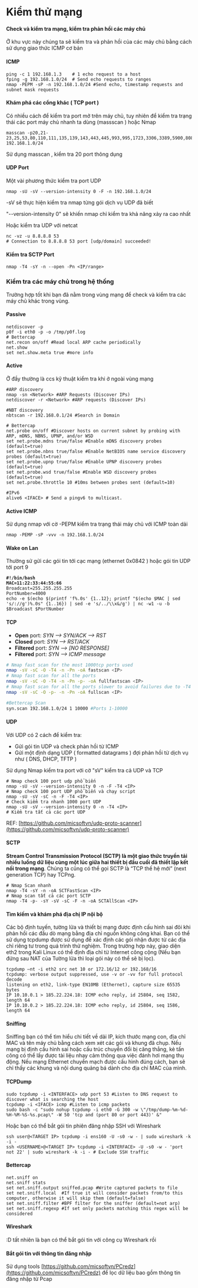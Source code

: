 # Kiểm thử mạng

#### Check và kiểm tra mạng, kiểm tra phản hồi các máy chủ

Ở khu vực này chúng ta sẽ kiểm tra và phản hồi của các máy chủ bằng cách sử dụng giao thức ICMP cơ bản

#### ICMP

```
ping -c 1 192.168.1.3    # 1 echo request to a host
fping -g 192.168.1.0/24  # Send echo requests to ranges
nmap -PEPM -sP -n 192.168.1.0/24 #Send echo, timestamp requests and subnet mask requests
```

#### Khám phá các cổng khác ( TCP port )

Có nhiều cách để kiểm tra port mở trên máy chủ, tuy nhiên để kiểm tra trạng thái các port máy chủ nhanh ta dùng (massscan ) hoặc Nmap

```
masscan -p20,21-23,25,53,80,110,111,135,139,143,443,445,993,995,1723,3306,3389,5900,8080 192.168.1.0/24
```

Sử dụng masscan , kiểm tra 20 port thông dụng

#### UDP Port

Một vài phương thức kiểm tra port UDP

```
nmap -sU -sV --version-intensity 0 -F -n 192.168.1.0/24
```

\-sV sẽ thực hiện kiểm tra nmap từng gói dịch vụ UDP đã biết

"--version-intensity 0" sẽ khiến nmap chỉ kiểm tra khả năng xảy ra cao nhất

Hoặc kiểm tra UDP với netcat

```
nc -vz -u 8.8.8.8 53
# Connection to 8.8.8.8 53 port [udp/domain] succeeded!
```

#### Kiểm tra SCTP Port

```
nmap -T4 -sY -n --open -Pn <IP/range>
```

### Kiểm tra các máy chủ trong hệ thống

Trường hợp tốt khi bạn đã nằm trong vùng mạng để check và kiểm tra các máy chủ khác trong vùng.

#### Passive

```
netdiscover -p
p0f -i eth0 -p -o /tmp/p0f.log
# Bettercap
net.recon on/off #Read local ARP cache periodically
net.show
set net.show.meta true #more info
```

#### Active

Ở đầy thường là ccs kỹ thuật kiểm tra khi ở ngoài vùng mạng

```
#ARP discovery
nmap -sn <Network> #ARP Requests (Discover IPs)
netdiscover -r <Network> #ARP requests (Discover IPs)

#NBT discovery
nbtscan -r 192.168.0.1/24 #Search in Domain

# Bettercap
net.probe on/off #Discover hosts on current subnet by probing with ARP, mDNS, NBNS, UPNP, and/or WSD
set net.probe.mdns true/false #Enable mDNS discovery probes (default=true)
set net.probe.nbns true/false #Enable NetBIOS name service discovery probes (default=true)
set net.probe.upnp true/false #Enable UPNP discovery probes (default=true)
set net.probe.wsd true/false #Enable WSD discovery probes (default=true)
set net.probe.throttle 10 #10ms between probes sent (default=10)

#IPv6
alive6 <IFACE> # Send a pingv6 to multicast.
```

#### Active ICMP

Sử dụng nmap với cờ -PEPM kiểm tra trạng thái máy chủ với ICMP toàn dải

```
nmap -PEMP -sP -vvv -n 192.168.1.0/24
```

#### Wake on Lan

Thường sử gửi các gói tin tới cạc mạng (ethernet 0x0842 ) hoặc gói tin UDP tới port 9

<pre><code><strong>#!/bin/bash
</strong><strong>MAC=11:22:33:44:55:66
</strong>Broadcast=255.255.255.255
PortNumber=4000
echo -e $(echo $(printf 'f%.0s' {1..12}; printf "$(echo $MAC | sed 's/://g')%.0s" {1..16}) | sed -e 's/../\\x&#x26;/g') | nc -w1 -u -b $Broadcast $PortNumber
</code></pre>

#### TCP

* **Open** port: _SYN --> SYN/ACK --> RST_
* **Closed** port: _SYN --> RST/ACK_
* **Filtered** port: _SYN --> \[NO RESPONSE]_
* **Filtered** port: _SYN --> ICMP message_

```bash
# Nmap fast scan for the most 1000tcp ports used
nmap -sV -sC -O -T4 -n -Pn -oA fastscan <IP> 
# Nmap fast scan for all the ports
nmap -sV -sC -O -T4 -n -Pn -p- -oA fullfastscan <IP> 
# Nmap fast scan for all the ports slower to avoid failures due to -T4
nmap -sV -sC -O -p- -n -Pn -oA fullscan <IP>

#Bettercap Scan
syn.scan 192.168.1.0/24 1 10000 #Ports 1-10000
```

#### UDP

Với UDP có 2 cách để kiểm tra:

* Gửi gói tin UDP và check phản hồi từ ICMP
* Gửi một định dạng UDP ( formatted datagrams ) đợi phản hồi từ dịch vụ như ( DNS, DHCP, TFTP )

Sử dụng Nmap kiểm tra port với cờ "sV" kiểm tra cả UDP và TCP

```
# Nmap check 100 port udp phổ biến
nmap -sU -sV --version-intensity 0 -n -F -T4 <IP>
# Nmap check 100 port UDP phổ biến và chạy script
nmap -sU -sV -sC -n -F -T4 <IP> 
# Check kiểm tra nhanh 1000 port UDP
nmap -sU -sV --version-intensity 0 -n -T4 <IP>
# Kiểm tra tất cả các port UDP
```

REF: [https://github.com/micsoftvn/udp-proto-scanner](https://github.com/micsoftvn/udp-proto-scanner)

#### SCTP

**Stream Control Transmission Protocol (SCTP) là một giao thức truyền tải nhiều luồng dữ liệu cùng một lúc giữa hai thiết bị đầu cuối đã thiết lập kết nối trong mạng**. Chúng ta cũng có thể gọi SCTP là “TCP thế hệ mới” (next generation TCP) hay TCPng.

```
# Nmap Scan nhanh
nmap -T4 -sY -n -oA SCTFastScan <IP>
# Nmap scan tất cả các port SCTP
nmap -T4 -p- -sY -sV -sC -F -n -oA SCTAllScan <IP>
```

#### Tìm kiếm và khám phá địa chị IP nội bộ

Các bộ định tuyến, tường lửa và thiết bị mạng được định cấu hình sai đôi khi phản hồi các đầu dò mạng bằng địa chỉ nguồn không công khai. Bạn có thể sử dụng tcpdump được sử dụng để xác định các gói nhận được từ các địa chỉ riêng tư trong quá trình thử nghiệm. Trong trường hợp này, giao diện eth2 trong Kali Linux có thể định địa chỉ từ Internet công cộng (Nếu bạn đứng sau NAT của Tường lửa thì loại gói này có thể sẽ bị lọc).

```
tcpdump –nt -i eth2 src net 10 or 172.16/12 or 192.168/16
tcpdump: verbose output suppressed, use -v or -vv for full protocol decode
listening on eth2, link-type EN10MB (Ethernet), capture size 65535 bytes
IP 10.10.0.1 > 185.22.224.18: ICMP echo reply, id 25804, seq 1582, length 64
IP 10.10.0.2 > 185.22.224.18: ICMP echo reply, id 25804, seq 1586, length 64
```

#### Sniffing

Sniffing bạn có thể tìm hiểu chi tiết về dải IP, kích thước mạng con, địa chỉ MAC và tên máy chủ bằng cách xem xét các gói và khung đã chụp. Nếu mạng bị định cấu hình sai hoặc cấu trúc chuyển đổi bị căng thẳng, kẻ tấn công có thể lấy được tài liệu nhạy cảm thông qua việc đánh hơi mạng thụ động. Nếu mạng Ethernet chuyển mạch được cấu hình đúng cách, bạn sẽ chỉ thấy các khung và nội dung quảng bá dành cho địa chỉ MAC của mình.

#### TCPDump

```
sudo tcpdump -i <INTERFACE> udp port 53 #Listen to DNS request to discover what is searching the host
tcpdump -i <IFACE> icmp #Listen to icmp packets
sudo bash -c "sudo nohup tcpdump -i eth0 -G 300 -w \"/tmp/dump-%m-%d-%H-%M-%S-%s.pcap\" -W 50 'tcp and (port 80 or port 443)' &"
```

Hoặc bạn có thể bắt gói tin phiên đăng nhập SSH với Wireshark

```
ssh user@<TARGET IP> tcpdump -i ens160 -U -s0 -w - | sudo wireshark -k -i -
ssh <USERNAME>@<TARGET IP> tcpdump -i <INTERFACE> -U -s0 -w - 'port not 22' | sudo wireshark -k -i - # Exclude SSH traffic
```

#### Bettercap

```
net.sniff on
net.sniff stats
set net.sniff.output sniffed.pcap #Write captured packets to file
set net.sniff.local  #If true it will consider packets from/to this computer, otherwise it will skip them (default=false)
set net.sniff.filter #BPF filter for the sniffer (default=not arp)
set net.sniff.regexp #If set only packets matching this regex will be considered
```

#### Wireshark

:D tất nhiên là bạn có thể bắt gói tin với công cụ Wireshark rồi

#### Bắt gói tin với thông tin đăng nhập

Sử dụng tools [https://github.com/micsoftvn/PCredz](https://github.com/micsoftvn/PCredz) để lọc dữ liệu bao gồm thông tin đăng nhặp từ Pcap

